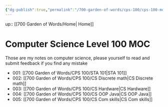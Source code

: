 ```yaml
---
{"dg-publish":true,"permalink":"/700-garden-of-words/cps-100/cps-100-moc/","dgHomeLink":false,"dgPassFrontmatter":false}
---
```



up:: [[700 Garden of Words/Home| Home]]
# Computer Science Level 100 MOC

Those are my notes on computer science, please yourself to read and submit feedback if you find any mistake


- 001:    [[700 Garden of Words/CPS 100/STA 101|STA 101]]              
- 002:    [[700 Garden of Words/CPS 100/CS Discrete math|CS Discrete math]]     
- 003:    [[700 Garden of Words/CPS 100/CS Hardware|CS Hardware]]          
- 004:    [[700 Garden of Words/CPS 100/CS OOP Java|CS OOP Java]] 
- 005:    [[700 Garden of Words/CPS 100/CS Com skills|CS Com skills]]                         
